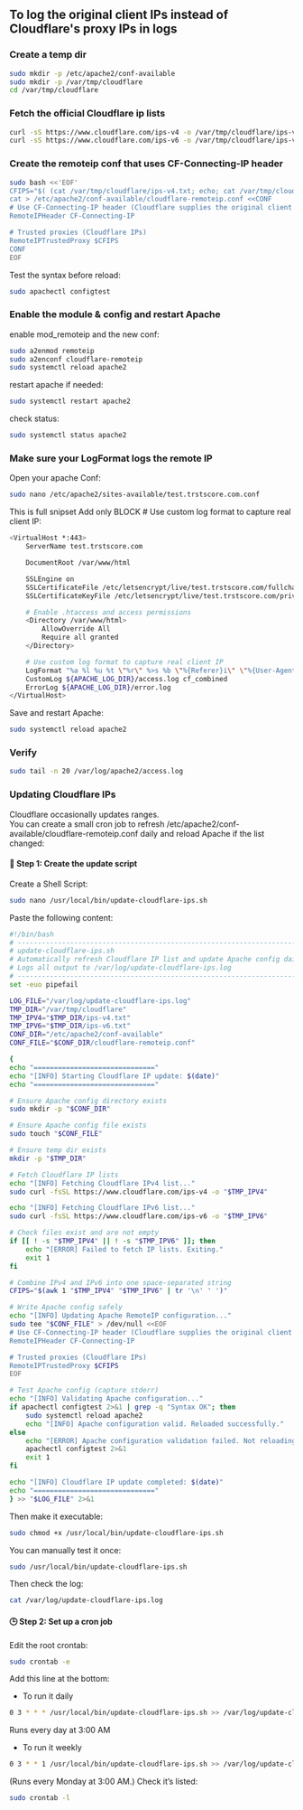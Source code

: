 ## To log the original client IPs instead of Cloudflare's proxy IPs in logs

### Create a temp dir
```sh
sudo mkdir -p /etc/apache2/conf-available
sudo mkdir -p /var/tmp/cloudflare
cd /var/tmp/cloudflare
```

### Fetch the official Cloudflare ip lists
```sh
curl -sS https://www.cloudflare.com/ips-v4 -o /var/tmp/cloudflare/ips-v4.txt
curl -sS https://www.cloudflare.com/ips-v6 -o /var/tmp/cloudflare/ips-v6.txt
```

### Create the remoteip conf that uses CF-Connecting-IP header
```sh
sudo bash <<'EOF'
CFIPS="$( (cat /var/tmp/cloudflare/ips-v4.txt; echo; cat /var/tmp/cloudflare/ips-v6.txt) | xargs )"
cat > /etc/apache2/conf-available/cloudflare-remoteip.conf <<CONF
# Use CF-Connecting-IP header (Cloudflare supplies the original client IP)
RemoteIPHeader CF-Connecting-IP

# Trusted proxies (Cloudflare IPs)
RemoteIPTrustedProxy $CFIPS
CONF
EOF
```

Test the syntax before reload:
```sh
sudo apachectl configtest
```

### Enable the module & config and restart Apache
enable mod_remoteip and the new conf:
```sh
sudo a2enmod remoteip
sudo a2enconf cloudflare-remoteip
sudo systemctl reload apache2
```

restart apache if needed:
```sh
sudo systemctl restart apache2
```

check status:
```sh
sudo systemctl status apache2
```

### Make sure your LogFormat logs the remote IP
Open your apache Conf:
```sh
sudo nano /etc/apache2/sites-available/test.trstscore.com.conf
```
This is full snipset Add only BLOCK  # Use custom log format to capture real client IP:
```sh
<VirtualHost *:443>
    ServerName test.trstscore.com

    DocumentRoot /var/www/html

    SSLEngine on
    SSLCertificateFile /etc/letsencrypt/live/test.trstscore.com/fullchain.pem
    SSLCertificateKeyFile /etc/letsencrypt/live/test.trstscore.com/privkey.pem

    # Enable .htaccess and access permissions
    <Directory /var/www/html>
        AllowOverride All
        Require all granted
    </Directory>

    # Use custom log format to capture real client IP
    LogFormat "%a %l %u %t \"%r\" %>s %b \"%{Referer}i\" \"%{User-Agent}i\"" cf_combined
    CustomLog ${APACHE_LOG_DIR}/access.log cf_combined
    ErrorLog ${APACHE_LOG_DIR}/error.log
</VirtualHost>
```
Save and restart Apache:
```sh
sudo systemctl reload apache2
```
### Verify
```sh
sudo tail -n 20 /var/log/apache2/access.log
```

### Updating Cloudflare IPs
Cloudflare occasionally updates ranges.  
You can create a small cron job to refresh /etc/apache2/conf-available/cloudflare-remoteip.conf daily and reload Apache if the list changed:  

#### 🧩 Step 1: Create the update script

Create a Shell Script:
```sh
sudo nano /usr/local/bin/update-cloudflare-ips.sh
```

Paste the following content:
```sh
#!/bin/bash
# ------------------------------------------------------------------------------
# update-cloudflare-ips.sh
# Automatically refresh Cloudflare IP list and update Apache config daily
# Logs all output to /var/log/update-cloudflare-ips.log
# ------------------------------------------------------------------------------
set -euo pipefail

LOG_FILE="/var/log/update-cloudflare-ips.log"
TMP_DIR="/var/tmp/cloudflare"
TMP_IPV4="$TMP_DIR/ips-v4.txt"
TMP_IPV6="$TMP_DIR/ips-v6.txt"
CONF_DIR="/etc/apache2/conf-available"
CONF_FILE="$CONF_DIR/cloudflare-remoteip.conf"

{
echo "=============================="
echo "[INFO] Starting Cloudflare IP update: $(date)"
echo "=============================="

# Ensure Apache config directory exists
sudo mkdir -p "$CONF_DIR"

# Ensure Apache config file exists
sudo touch "$CONF_FILE"

# Ensure temp dir exists
mkdir -p "$TMP_DIR"

# Fetch Cloudflare IP lists
echo "[INFO] Fetching Cloudflare IPv4 list..."
sudo curl -fsSL https://www.cloudflare.com/ips-v4 -o "$TMP_IPV4"

echo "[INFO] Fetching Cloudflare IPv6 list..."
sudo curl -fsSL https://www.cloudflare.com/ips-v6 -o "$TMP_IPV6"

# Check files exist and are not empty
if [[ ! -s "$TMP_IPV4" || ! -s "$TMP_IPV6" ]]; then
    echo "[ERROR] Failed to fetch IP lists. Exiting."
    exit 1
fi

# Combine IPv4 and IPv6 into one space-separated string
CFIPS="$(awk 1 "$TMP_IPV4" "$TMP_IPV6" | tr '\n' ' ')"

# Write Apache config safely
echo "[INFO] Updating Apache RemoteIP configuration..."
sudo tee "$CONF_FILE" > /dev/null <<EOF
# Use CF-Connecting-IP header (Cloudflare supplies the original client IP)
RemoteIPHeader CF-Connecting-IP

# Trusted proxies (Cloudflare IPs)
RemoteIPTrustedProxy $CFIPS
EOF

# Test Apache config (capture stderr)
echo "[INFO] Validating Apache configuration..."
if apachectl configtest 2>&1 | grep -q "Syntax OK"; then
    sudo systemctl reload apache2
    echo "[INFO] Apache configuration valid. Reloaded successfully."
else
    echo "[ERROR] Apache configuration validation failed. Not reloading."
    apachectl configtest 2>&1
    exit 1
fi

echo "[INFO] Cloudflare IP update completed: $(date)"
echo "=============================="
} >> "$LOG_FILE" 2>&1
```
Then make it executable:
```sh
sudo chmod +x /usr/local/bin/update-cloudflare-ips.sh
```
You can manually test it once:
```sh
sudo /usr/local/bin/update-cloudflare-ips.sh
```
Then check the log:
```sh
cat /var/log/update-cloudflare-ips.log
```
#### 🕒 Step 2: Set up a cron job
Edit the root crontab:
```sh
sudo crontab -e
```
Add this line at the bottom:
* To run it daily
```sh
0 3 * * * /usr/local/bin/update-cloudflare-ips.sh >> /var/log/update-cloudflare-ips.log 2>&1
```
Runs every day at 3:00 AM  
* To run it weekly
```sh
0 3 * * 1 /usr/local/bin/update-cloudflare-ips.sh >> /var/log/update-cloudflare-ips.log 2>&1
```
(Runs every Monday at 3:00 AM.)
Check it’s listed:
```sh
sudo crontab -l
```
